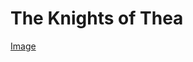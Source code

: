 # The Knights of Thea


[Image](https://github.com/StaticJunkk/The-Knights-of-Thea/blob/master/Capture.JPG)


